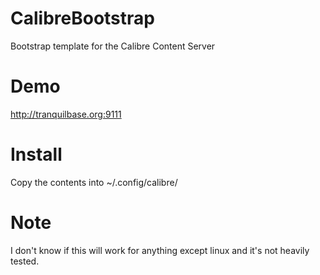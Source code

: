 CalibreBootstrap
================

Bootstrap template for the Calibre Content Server

Demo
================
http://tranquilbase.org:9111

Install
==============
Copy the contents into ~/.config/calibre/

Note
==============
I don't know if this will work for anything except linux and it's not heavily tested.

